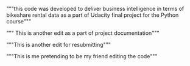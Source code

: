 """this code was developed to deliver business intelligence in terms of bikeshare
rental data as a part of Udacity final project for the Python course"""

""" This is another edit as a part of project documentation"""

"""This is another edit for resubmitting"""

"""This is me pretending to be my friend editing the code"""
